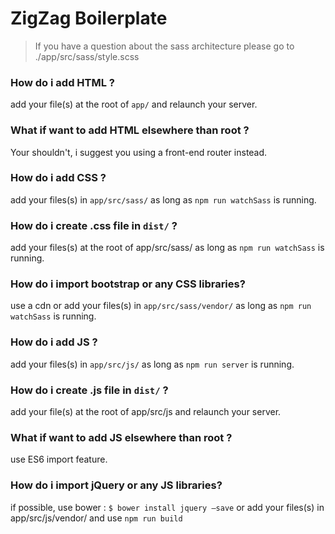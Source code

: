# ZigZag Boilerplate

> If you have a question about the sass architecture please go to
> ./app/src/sass/style.scss

### How do i add HTML ?
add your file(s) at the root of  `app/` and relaunch your server.

### What if want to add HTML elsewhere than root ?
Your shouldn't, i suggest you using a front-end router instead.

### How do i add CSS ?
add your files(s) in `app/src/sass/` as long as `npm run watchSass` is running.

### How do i create .css file in `dist/` ?
add your files(s) at the root of app/src/sass/ as long as `npm run watchSass` is running.

### How do i import bootstrap or any CSS libraries?
use a cdn or add your files(s) in `app/src/sass/vendor/` as long as `npm run watchSass` is running.

### How do i add JS ?
add your files(s) in `app/src/js/` as long as `npm run server` is running.

### How do i create .js file in `dist/` ?
add your file(s) at the root of  app/src/js and relaunch your server.

### What if want to add JS elsewhere than root ?
use ES6 import feature.

### How do i import jQuery or any JS libraries?
if possible, use bower :
`$ bower install jquery —save`
or add your files(s) in app/src/js/vendor/ and use `npm run build`
